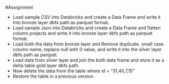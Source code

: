 #Assignment

-	Load sample CSV into Databricks and create a Data Frame and write it into bronze layer dbfs path as parquet format. 
-	Load sample Json into Databricks and create a Data Frame and flatten column projects and write it into bronze layer dbfs path as 
     parquet format. 
-	Load both the data from bronze layer and Remove duplicate, small case column name, replace null with 0 value, and write it into the 
     silver layer dbfs path as parquet.
-	Load data from silver layer and join the both data frame and store it as a delta table gold layer dbfs path.
-	Now delete the data from the table where id = “31,40,7,15”
-	Restore the table in a previous version.

